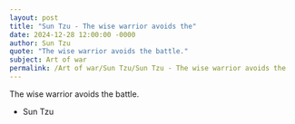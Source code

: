 ```yaml
---
layout: post
title: "Sun Tzu - The wise warrior avoids the"
date: 2024-12-28 12:00:00 -0000
author: Sun Tzu
quote: "The wise warrior avoids the battle."
subject: Art of war
permalink: /Art of war/Sun Tzu/Sun Tzu - The wise warrior avoids the
---
```


The wise warrior avoids the battle.

- Sun Tzu
